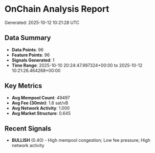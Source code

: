 # OnChain Analysis Report
Generated: 2025-10-12 10:21:28 UTC

## Data Summary
- **Data Points**: 96
- **Feature Points**: 96
- **Signals Generated**: 1
- **Time Range**: 2025-10-10 20:24:47.997324+00:00 to 2025-10-12 10:21:26.464268+00:00

## Key Metrics
- **Avg Mempool Count**: 49497
- **Avg Fee (30min)**: 1.8 sat/vB
- **Avg Network Activity**: 1.000
- **Avg Market Structure**: 0.645

## Recent Signals
- **BULLISH** (0.40) - High mempool congestion; Low fee pressure; High network activity
